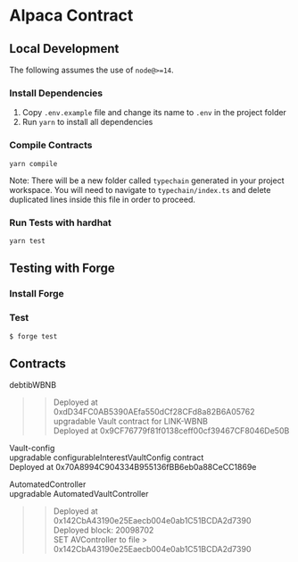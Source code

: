 # Alpaca Contract

## Local Development
The following assumes the use of `node@>=14`.  
### Install Dependencies
 1. Copy `.env.example` file and change its name to `.env` in the project folder
 2. Run `yarn` to install all dependencies
### Compile Contracts
`yarn compile`

Note: There will be a new folder called `typechain` generated in your project workspace. You will need to navigate to `typechain/index.ts` and delete duplicated lines inside this file in order to proceed.
### Run Tests with hardhat
`yarn test`

## Testing with Forge
### Install Forge

### Test
```
$ forge test
```

## Contracts

 debtibWBNB <br/>
>> Deployed at 0xdD34FC0AB5390AEfa550dCf28CFd8a82B6A05762 <br/>
 upgradable Vault contract for LINK-WBNB <br/>
>> Deployed at 0x9CF76779f81f0138ceff00cf39467CF8046De50B <br/>

Vault-config <br/>
upgradable configurableInterestVaultConfig contract <br/>
Deployed at 0x70A8994C904334B955136fBB6eb0a88CeCC1869e <br/>

AutomatedController <br/>
upgradable AutomatedVaultController <br/>
>> Deployed at 0x142CbA43190e25Eaecb004e0ab1C51BCDA2d7390 <br/>
>> Deployed block: 20098702 <br/>
>> SET AVController to file > 0x142CbA43190e25Eaecb004e0ab1C51BCDA2d7390 <br/>

